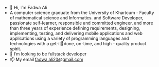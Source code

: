 - 👋 Hi, I’m Fadwa Ali
- A computer science graduate from the University of Khartoum - Faculty of mathematical science and
Informatics. and Software Developer, passionate self-learner, responsible and committed engineer, and more
than three years of experience defining requirements, designing, implementing, testing, and delivering mobile
applications and web applications using a variety of programming languages and technologies with a get-itdone, on-time, and high - quality product spirit.
- 💞️ I’m looking to be fullstack developer
- 📫 My email fadwa.ali20@gmail.com

<!---
Fadwahigga/Fadwahigga is a ✨ special ✨ repository because its `README.md` (this file) appears on your GitHub profile.
You can click the Preview link to take a look at your changes.
--->
